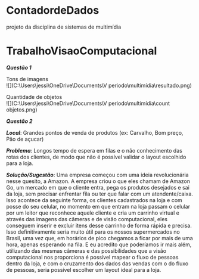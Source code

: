 # ContadordeDados
projeto da disciplina de sistemas de multimídia


# TrabalhoVisaoComputacional

***Questão 1***

Tons de imagens
<br />
![](C:\Users\jessi\OneDrive\Documents\V periodo\multimídia\resultado.png)

Quantidade de objetos
<br />
![](C:\Users\jessi\OneDrive\Documents\V periodo\multimídia\count objetos.png)


***Questão 2***

***Local***: Grandes pontos de venda de produtos (ex: Carvalho, Bom preço, Pão de açucar)

***Problema***: Longos tempo de espera em filas e o não conhecimento das rotas dos clientes, de modo que não é possível validar o layout escolhido para a loja.

***Solução/Sugestão***: Uma empresa começou com uma ideia revolucionária nesse quesito, a Amazon. A empresa criou o que eles chamam de Amazon Go, um mercado em que o cliente entra, pega os produtos desejados e sai da loja, sem precisar enfrentar fila ou ter que falar com um atendente/caixa. Isso acontece da seguinte forma, os clientes cadastrados na loja e com posse do seu celular, no momento em que entram na loja passam o celular por um leitor que reconhece aquele cliente e cria um carrinho virtual e através das imagens das câmeras e de visão computacional, eles conseguem inserir e excluir itens desse carrinho de forma rápida e precisa. Isso definitivamente seria muito útil para os nossos supermercados no Brasil, uma vez que, em horários de pico chegamos a ficar por mais de uma hora, apenas esperando na fila. E eu acredito que poderíamos ir mais além, utilizando 
das mesmas câmeras e das possibilidades que a visão computacional nos proporciona é possível mapear o fluxo de pessoas dentro da loja, e com o cruzamento dos dados das vendas com o do fluxo de pessoas, seria possível escolher um layout ideal para a loja.
